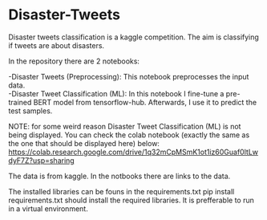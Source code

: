 # Disaster-Tweets
Disaster tweets classification is a kaggle competition. The aim is classifying if tweets are about disasters.

In the repository there are 2 notebooks:<br/>

  -Disaster Tweets (Preprocessing): This notebook preprocesses the input data.<br/>
  -Disaster Tweet Classification (ML): In this notebook I fine-tune a pre-trained BERT model from tensorflow-hub. Afterwards, I use it to predict the test samples.<br/>

NOTE: for some weird reason Disaster Tweet Classification (ML) is not being displayed. You can check the colab notebook (exactly the same as the one that should be displayed here) below:
https://colab.research.google.com/drive/1q32mCpMSmK1ot1iz60Guaf0ltLwdyF7Z?usp=sharing

The data is from kaggle. In the notbooks there are links to the data.

The installed libraries can be founs in the requirements.txt
pip install requirements.txt should install the required libraries. It is prefferable to run in a virtual environment.
